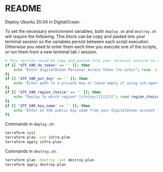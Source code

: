 # README

Deploy Ubuntu 20.04 in DigitalOcean.

To set the necessary environment variables, both `deploy.sh` and `destroy.sh` will require the following. This block can be copy and pasted into your terminal session so the variables persist between each script execution. Otherwise you need to enter them each time you execute one of the scripts, or run them from a new terminal tab / session.

```bash
# This section could be copy and pasted into your terminal session so variables persist
if [[ "$TF_VAR_do_token" == '' ]]; then
    echo "Enter DigitalOcean Personal Access Token (no echo)"; read -s do_pat; export TF_VAR_do_token=$do_pat
fi
if [[ "$TF_VAR_pvt_key" == '' ]]; then
    echo "Enter path to a private key or leave empty if using ssh-agent"; read key_file; export TF_VAR_pvt_key=$key_file
fi
if [[ "$TF_VAR_region_choice" == '' ]]; then
    echo "Deploy to which region? [sfo|nyc][1|2|3]"; read region_choice; export TF_VAR_region_choice=$region_choice
fi
if [[ "$TF_VAR_key_name" == '' ]]; then
    echo "Enter an SSH public key name from your DigitalOcean account to use"; read key_name; export TF_VAR_key_name=$key_name
fi
```

Commands in `deploy.sh`:

```bash
terraform init
terraform plan -out infra.plan
terraform apply infra.plan
```

Commands in `destroy.sh`:

```bash
terraform plan -destroy -out destroy.plan
terraform apply destroy.plan
```